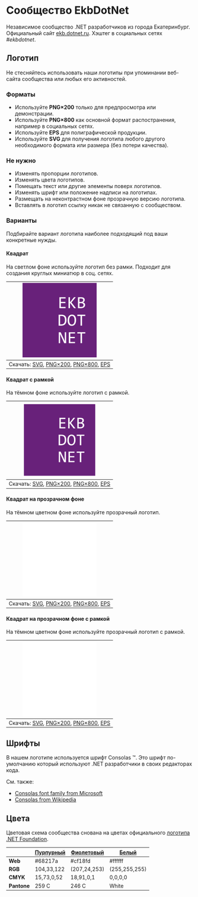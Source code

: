 ﻿# Сообщество EkbDotNet

Независимое сообщество .NET разработчиков из города Екатеринбург. Официальный сайт [ekb.dotnet.ru](https://ekb.dotnet.ru/). Хэштег в социальных сетях _#ekbdotnet_.

## Логотип

Не стесняйтесь использовать наши логотипы при упоминании веб-сайта сообщества или любых его активностей.

### Форматы

- Используйте **PNG×200** только для предпросмотра или демонстрации.
- Используйте **PNG×800** как основной формат распостранения, например в социальных сетях.
- Используйте **EPS** для полиграфической продукции.
- Используйте **SVG** для получения логотипа любого другого необходимого формата или размера (без потери качества).

### Не нужно

- Изменять пропорции логотипов.
- Изменять цвета логотипов.
- Помещать текст или другие элементы поверх логотипов.
- Изменять шрифт или положение надписи на логотипах.
- Размещать на неконтрастном фоне прозрачную версию логотипа.
- Вставлять в логотип ссылку никак не связанную с сообществом.

### Варианты

Подбирайте вариант логотипа наиболее подходящий под ваши конкретные нужды.

#### Квадрат

На светлом фоне используйте логотип без рамки. Подходит для создания круглых миниатюр в соц. сетях.

| ![Квадратный логотип EkbDotNet](ekbdotnet-logo-squared-200.png) |
| :----: |
| Скачать: [SVG](https://raw.githubusercontent.com/AnatolyKulakov/SpbDotNet/master/Logo/Ekb/ekbdotnet-logo-squared.svg), [PNG×200](https://raw.githubusercontent.com/AnatolyKulakov/SpbDotNet/master/Logo/Ekb/ekbdotnet-logo-squared-200.png), [PNG×800](https://raw.githubusercontent.com/AnatolyKulakov/SpbDotNet/master/Logo/Ekb/ekbdotnet-logo-squared-800.png), [EPS](https://raw.githubusercontent.com/AnatolyKulakov/SpbDotNet/master/Logo/Ekb/ekbdotnet-logo-squared.eps) |

#### Квадрат с рамкой

На тёмном фоне используйте логотип с рамкой.

| ![Квадратный логотип EkbDotNet с рамкой](ekbdotnet-logo-squared-bordered-200.png) |
| :----: |
| Скачать: [SVG](https://raw.githubusercontent.com/AnatolyKulakov/SpbDotNet/master/Logo/Ekb/ekbdotnet-logo-squared-bordered.svg), [PNG×200](https://raw.githubusercontent.com/AnatolyKulakov/SpbDotNet/master/Logo/Ekb/ekbdotnet-logo-squared-bordered-200.png), [PNG×800](https://raw.githubusercontent.com/AnatolyKulakov/SpbDotNet/master/Logo/Ekb/ekbdotnet-logo-squared-bordered-800.png), [EPS](https://raw.githubusercontent.com/AnatolyKulakov/SpbDotNet/master/Logo/Ekb/ekbdotnet-logo-squared-bordered.eps) |

#### Квадрат на прозрачном фоне

На тёмном цветном фоне используйте прозрачный логотип.

| ![Квадратный прозрачный логотип EkbDotNet](ekbdotnet-logo-squared-white-200.png) |
| :----: |
| Скачать: [SVG](https://raw.githubusercontent.com/AnatolyKulakov/SpbDotNet/master/Logo/Ekb/ekbdotnet-logo-squared-white.svg), [PNG×200](https://raw.githubusercontent.com/AnatolyKulakov/SpbDotNet/master/Logo/Ekb/ekbdotnet-logo-squared-white-200.png), [PNG×800](https://raw.githubusercontent.com/AnatolyKulakov/SpbDotNet/master/Logo/Ekb/ekbdotnet-logo-squared-white-800.png), [EPS](https://raw.githubusercontent.com/AnatolyKulakov/SpbDotNet/master/Logo/Ekb/ekbdotnet-logo-squared-white.eps) |

#### Квадрат на прозрачном фоне с рамкой

На тёмном цветном фоне используйте прозрачный логотип с рамкой.

| ![Квадратный прозрачный логотип EkbDotNet с рамкой](ekbdotnet-logo-squared-white-bordered-200.png)  |
| :---: |
| Скачать: [SVG](https://raw.githubusercontent.com/AnatolyKulakov/SpbDotNet/master/Logo/Ekb/ekbdotnet-logo-squared-white-bordered.svg), [PNG×200](https://raw.githubusercontent.com/AnatolyKulakov/SpbDotNet/master/Logo/Ekb/ekbdotnet-logo-squared-white-bordered-200.png), [PNG×800](https://raw.githubusercontent.com/AnatolyKulakov/SpbDotNet/master/Logo/Ekb/ekbdotnet-logo-squared-white-bordered-800.png), [EPS](https://raw.githubusercontent.com/AnatolyKulakov/SpbDotNet/master/Logo/Ekb/ekbdotnet-logo-squared-white-bordered.eps) |

## Шрифты

В нашем логотипе используется шрифт Consolas ™. Это шрифт по-умолчанию который используют .NET разработчики в своих редакторах кода.

См. также:

- [Consolas font family from Microsoft](https://docs.microsoft.com/en-us/typography/font-list/consolas)
- [Consolas from Wikipedia](https://en.wikipedia.org/wiki/Consolas)

## Цвета

Цветовая схема сообщества снована на цветах официального [логотипа .NET Foundation](https://github.com/dotnet/swag/tree/master/logo).

|             | [Пурпурный](https://www.color-hex.com/color/68217a) | [Фиолетовый](https://www.color-hex.com/color/cf18fd) | [Белый](https://www.color-hex.com/color/ffffff) |
| ----------- | --------------------------------------------------- | ---------------------------------------------------- | ----------------------------------------------- |
| **Web**     | #68217a                                             | #cf18fd                                              | #ffffff                                         |
| **RGB**     | 104,33,122                                          | (207,24,253)                                         | (255,255,255)                                   |
| **CMYK**    | 15,73,0,52                                          | 18,91,0,1                                            | 0,0,0,0                                         |
| **Pantone** | 259 C                                               | 246 C                                                | White                                           |

